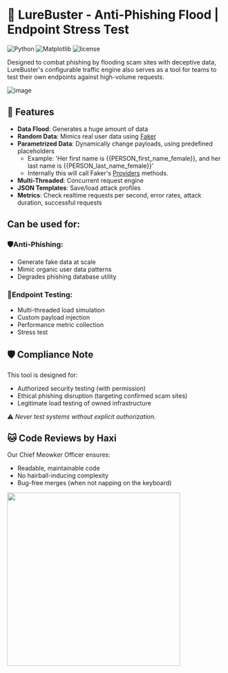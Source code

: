 # 🚨 LureBuster - Anti-Phishing Flood | Endpoint Stress Test
![Python](https://img.shields.io/badge/python-3.12.7-blue.svg) ![Matplotlib](https://img.shields.io/badge/matplotlib-3.10.3-red.svg)  ![license](https://img.shields.io/badge/license-apache%202.0-yellow.svg)  

Designed to combat phishing by flooding scam sites with deceptive data, LureBuster's configurable traffic engine also serves as a tool for teams to test their own endpoints against high-volume requests.

![image](https://github.com/user-attachments/assets/a733b5d9-ef4a-4553-aeb2-aac5d2a14103)

## 🎯 Features  
- **Data Flood**: Generates a huge amount of data
- **Random Data**: Mimics real user data using [Faker](https://github.com/joke2k/faker)
- **Parametrized Data**: Dynamically change payloads, using predefined placeholders
  - Example: 'Her first name is {{PERSON_first_name_female}}, and her last name is {{PERSON_last_name_female}}'
  - Internally this will call Faker's [Providers](https://faker.readthedocs.io/en/stable/providers.html) methods.
- **Multi-Threaded**: Concurrent request engine
- **JSON Templates**: Save/load attack profiles
- **Metrics**: Check realtime requests per second, error rates, attack duration, successful requests

## Can be used for:
### 🛡️**Anti-Phishing**:  
  - Generate fake data at scale
  - Mimic organic user data patterns
  - Degrades phishing database utility

### 🧪**Endpoint Testing**:  
  - Multi-threaded load simulation  
  - Custom payload injection  
  - Performance metric collection
  - Stress test 

## 🛡️ Compliance Note
This tool is designed for:
- Authorized security testing (with permission)
- Ethical phishing disruption (targeting confirmed scam sites)
- Legitimate load testing of owned infrastructure
  
⚠️ *Never test systems without explicit authorization.*

## 🐱 Code Reviews by Haxi  
Our Chief Meowker Officer ensures:  
- Readable, maintainable code  
- No hairball-inducing complexity  
- Bug-free merges (when not napping on the keyboard)  

<img src="https://github.com/user-attachments/assets/f982ff07-b030-4e07-be9d-cc3eb8509f59" width="400">

